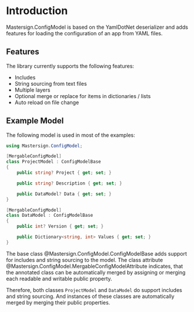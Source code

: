 # Introduction

Mastersign.ConfigModel is based on the YamlDotNet deserializer
and adds features for loading the configuration of an app from YAML files.

## Features

The library currently supports the following features:

- Includes
- String sourcing from text files
- Multiple layers
- Optional merge or replace for items in dictionaries / lists
- Auto reload on file change

## Example Model

The following model is used in most of the examples:

```cs
using Mastersign.ConfigModel;

[MergableConfigModel]
class ProjectModel : ConfigModelBase
{
    public string? Project { get; set; }

    public string? Description { get; set; }

    public DataModel? Data { get; set; }
}

[MergableConfigModel]
class DataModel : ConfigModelBase
{
    public int? Version { get; set; }

    public Dictionary<string, int> Values { get; set; }
}
```

The base class @Mastersign.ConfigModel.ConfigModelBase adds support for includes and string sourcing to the model.
The class attribute @Mastersign.ConfigModel.MergableConfigModelAttribute indicates,
that the annotated class can be automatically merged by assigning or merging each readable and writable public property.

Therefore, both classes `ProjectModel` and `DataModel` do support includes and string sourcing.
And instances of these classes are automatically merged by merging their public properties.
